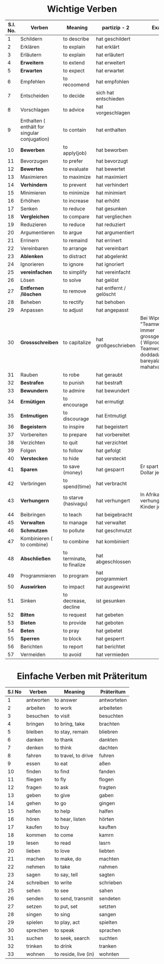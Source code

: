 <h1 align="center"> Wichtige Verben </h1>

|S.I. No.|Verben|Meaning|partizip - 2 |Example|
|-----|---------|-----|-------------|------|
|	1	|	 Schildern	|	to describe	|	hat geschildert	|		|
|	2	|	 Erklären	|	to explain	|	hat erklärt	|		|
|	3	|	 Erläutern	|	to explain	|	hat erläutert	|		|
|	4	|	 **Erweitern**	|	to extend	|	hat erweitert	|		|
|	5	|	 **Erwarten**	|	to expect	|	hat erwartet	|		|
|	6	|	 Empfehlen	|	to recoomend	|	hat empfohlen	|		|
|	7	|	 Entscheiden	|	to decide	|	sich hat entschieden	|		|
|	8	|	 Vorschlagen	|	to advice	|	hat vorgeschlagen	|		|
|	9	|	 Enthalten ( enthält for singular conjugation)	|	to contain	|	hat enthalten	|		|
|	10	|	 **Bewerben**	|	to apply(job)	|	hat beworben	|		|
|	11	|	 Bevorzugen	|	to prefer	|	hat bevorzugt	|		|
|	12	|	 **Bewerten**	|	to evaluate	|	hat bewertet	|		|
|	13	|	 Maximieren	|	to maximize	|	hat maximiert	|		|
|	14	|	 **Verhindern**	|	to prevent	|	hat verhindert	|		|
|	15	|	 Minimieren	|	to minimize	|	hat minimiert	|		|
|	16	|	 Erhöhen	|	to increase	|	hat erhöht	|		|
|	17	|	 Senken	|	to reduce	|	hat gesunken	|		|
|	18	|	 **Vergleichen**	|	to compare	|	hat vergliechen	|		|
|	19	|	 Reduzieren	|	to reduce	|	hat reduziert	|		|
|	20	|	 Argumentieren	|	to argue	|	hat argumentiert	|		|
|	21	|	 Errinern	|	to remaind	|	hat errinert	|		|
|	22	|	 Vereinbaren	|	to arrange	|	hat vereinbart	|		|
|	23	|	 **Ablenken**	|	to distract	|	hat abgelenkt	|		|
|	24	|	 Ignorieren	|	to ignore	|	hat ignoriert	|		|
|	25	|	**vereinfachen**	|	to simplify	|	hat vereinfacht	|		|
|	26	|	 Lösen	|	to solve	|	hat gelöst	|		|
|	27	|	 **Entfernen /löschen**	|	to remove	|	hat entfernt / gelöscht	|		|
|	28	|	 Beheben	|	to rectify	|	hat behoben	|		|
|	29	|	 Anpassen	|	to adjust	|	hat angepasst	|		|
|	30	|	 **Grossschreiben**	|	to capitalize	|	hat großgeschrieben	|	 Bei Wipro wurde "Teamwork" immer grossgeschrieben ( Wiprodalli Teamwork doddadaagi bareyalaguttade=> mahatvaddagide*)	|
|	31	|	 Rauben	|	to robe	|	hat geraubt	|		|
|	32	|	**Bestrafen**	|	to punish	|	hat bestraft	|		|
|	33	|	**Bewundern**	|	to admire	|	hat bewundert	|		|
|	34	|	**Ermütigen**	|	to encourage	|	hat ermutigt	|		|
|	35	|	**Entmutigen**	|	to discourage	|	hat Entmutigt	|		|
|	36	|	**Begeistern**	|	to inspire	|	hat begeistert	|		|
|	37	|	 Vorbereiten	|	to prepare	|	hat vorbereitet	|		|
|	38	|	 Verzichten	|	to quit	|	hat verzichtet	|		|
|	39	|	 Folgen 	|	to follow	|	hat gefolgt	|		|
|	40	|	 **Verstecken**	|	to hide	|	hat versteckt	|		|
|	41	|	 **Sparen**	|	to save (money)	|	hat gesparrt	|	Er spart zehn Dollar jede Woche	|
|	42	|	 Verbringen	|	to spend(time)	|	hat verbracht	|		|
|	43	|	 **Verhungern** 	|	to starve (hasivagu)	|	hat verhungert	|	 In Afrika verhungern viele Kinder jeden Tag	|
|	44	|	 Beibringen	|	to teach	|	hat beigebracht	|		|
|	45	|	 **Verwalten**	|	to manage	|	hat verwaltet	|		|
|	46	|	 **Schmutzen**	|	to pollute	|	hat geschmutzt	|		|
|	47	|	 Kombinieren ( to combine)	|	to combine	|	hat kombiniert	|		|
|	48	|	 **Abschließen**	|	to terminate, to finalize	|	hat abgeschlossen	|		|
|	49	|	 Programmieren	|	to program	|	hat programmiert	|		|
|	50	|	**Auswirken**	|	to impact	|	hat ausgewirkt	|		|
|	51	|	Sinken	|	to decrease, decline	|	ist gesunken	|		|
|	52	|	**Bitten**	|	to request	|	hat gebeten	|		|
|	53	|	**Bieten**	|	to provide	|	hat geboten	|		|
|	54	|	**Beten**	|	to pray	|	hat gebetet	|		|
|	55	|	**Sperren**	|	to block	|	hat gesperrt	|		|
|	56	|	Berichten	|	to report |	hat berichtet	|		|
|	57	|	Vermeiden	|	to avoid |	hat vermieden	|		|


<h1 align="center"> Einfache Verben mit Präteritum </h1>

|	S.I No	|	Verben	|	Meaning	|	Präteritum |
|---------|---------|--------|----------|
|	1	|	antworten	|	to answer	|	antworteten	|
|	2	|	arbeiten	|	to work	|	arbeiteten	|
|	3	|	besuchen	|	to visit	|	besuchten	|
|	4	|	bringen	|	to bring, take	|	brachten	|
|	5	|	bleiben	|	to stay, remain	|	bliebren	|
|	6	|	danken	|	to thank	|	dankten	|
|	7	|	denken	|	to think	|	dachten	|
|	8	|	fahren	|	to travel, to drive	|	fuhren	|
|	9	|	essen	|	to eat	|	aßen	|
|	10	|	finden	|	to find	|	fanden	|
|	11	|	fliegen	|	to fly	|	flogen	|
|	12	|	fragen	|	to ask	|	fragten	|
|	13	|	geben	|	to give	|	gaben	|
|	14	|	gehen	|	to go	|	gingen	|
|	15	|	helfen	|	to help	|	halfen	|
|	16	|	hören	|	to hear, listen	|	hörten	|
|	17	|	kaufen	|	to buy	|	kauften	|
|	18	|	kommen	|	to come	|	kamrn	|
|	19	|	lesen	|	to read	|	lasrn	|
|	20	|	lieben	|	to love	|	liebten	|
|	21	|	machen	|	to make, do	|	machten	|
|	22	|	nehmen	|	to take	|	nahmen	|
|	23	|	sagen	|	to say, tell	|	sagten	|
|	24	|	schreiben	|	to write	|	schrieben	|
|	25	|	sehen	|	to see	|	sahen	|
|	26	|	senden	|	to send, transmit	|	sendeten	|
|	27	|	setzen	|	to put, set	|	setzten	|
|	28	|	singen	|	to sing	|	sangen	|
|	29	|	spielen	|	to play, act	|	spielten	|
|	30	|	sprechen	|	to speak	|	sprachen	|
|	31	|	suchen	|	to seek, search	|	suchten	|
|	32	|	trinken	|	to drink	|	tranken	|
|	33	|	wohnen	|	to reside, live (in)	|	wohnten	|
